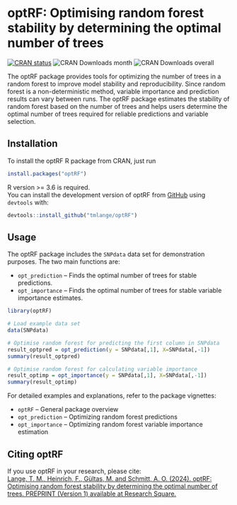 # optRF: Optimising random forest stability by determining the optimal number of trees

<!-- badges: start -->
[![CRAN status](https://www.r-pkg.org/badges/version/optRF?color=green)](https://CRAN.R-project.org/package=optRF)
![CRAN Downloads month](https://cranlogs.r-pkg.org/badges/optRF?color=brightgreen)
![CRAN Downloads overall](https://cranlogs.r-pkg.org/badges/grand-total/optRF?color=brightgreen)
<!-- badges: end -->

The optRF package provides tools for optimizing the number of trees in a random forest to improve model stability and reproducibility. Since random forest is a non-deterministic method, variable importance and prediction results can vary between runs. The optRF package estimates the stability of random forest based on the number of trees and helps users determine the optimal number of trees required for reliable predictions and variable selection.

## Installation
To install the optRF R package from CRAN, just run

``` r
install.packages("optRF")
```
R version >= 3.6 is required.  
You can install the development version of optRF from [GitHub](https://github.com/tmlange/optRF) using `devtools` with:

``` r
devtools::install_github("tmlange/optRF")
```

## Usage

The optRF package includes the `SNPdata` data set for demonstration purposes. The two main functions are:

* `opt_prediction` – Finds the optimal number of trees for stable predictions.
* `opt_importance` – Finds the optimal number of trees for stable variable importance estimates.

``` r
library(optRF)

# Load example data set
data(SNPdata)

# Optimise random forest for predicting the first column in SNPdata
result_optpred = opt_prediction(y = SNPdata[,1], X=SNPdata[,-1])
summary(result_optpred)

# Optimise random forest for calculating variable importance
result_optimp = opt_importance(y = SNPdata[,1], X=SNPdata[,-1]) 
summary(result_optimp)
```
For detailed examples and explanations, refer to the package vignettes:  

* `optRF` – General package overview  
* `opt_prediction` – Optimizing random forest predictions  
* `opt_importance` – Optimizing random forest variable importance estimation  

## Citing optRF
If you use optRF in your research, please cite:  
[Lange, T. M., Heinrich, F., Gültas, M. and Schmitt, A. O. (2024). optRF: Optimising random forest stability by determining the optimal number of trees. PREPRINT (Version 1) available at Research Square.](https://doi.org/10.21203/rs.3.rs-5432153/v1)
